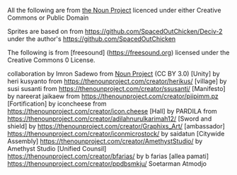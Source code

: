All the following are from [the Noun Project](https://thenounproject.com) licenced under either Creative Commons or Public Domain

Sprites are based on from https://github.com/SpacedOutChicken/Deciv-2 under the author's https://github.com/SpacedOutChicken

The following is from [freesound] (https://freesound.org) licensed under the Creative Commons 0 License. 

 collaboration by Imron Sadewo from <a href="https://thenounproject.com/browse/icons/term/collaboration/" target="_blank" title="collaboration Icons">Noun Project</a> (CC BY 3.0)
[Unity] by heri kusyanto from https://thenounproject.com/creator/herikus/
[village] by susi susanti from https://thenounproject.com/creator/ssusanti/
[Manifesto] by nareerat jaikaew from https://thenounproject.com/creator/piipimm.pz
[Fortification] by iconcheese from https://thenounproject.com/creator/icon.cheese
[Hall] by PARDILA from https://thenounproject.com/creator/adilahnurulkarimah12/
  [Sword and shield] by https://thenounproject.com/creator/Graphixs_Art/
  [ambassador] https://thenounproject.com/creator/iconmicrostock/ by saidatun
[Citywide Assembly] https://thenounproject.com/creator/AmethystStudio/ by Amethyst Studio
[Unified Counsil] https://thenounproject.com/creator/bfarias/ by b farias
[allea pamati] https://thenounproject.com/creator/ppdbsmkju/ Soetarman Atmodjo
